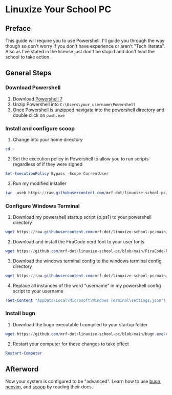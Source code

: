 # Linuxize Your School PC
## Preface
This guide will require you to use Powershell. I'll guide you through the way though so don't worry if you don't have experience or aren't "Tech literate". Also as I've stated in the license just don't be stupid and don't lead the school to take action.
## General Steps
### Download Powershell
1. Download [Powershell 7](https://github.com/PowerShell/PowerShell/releases/download/v7.1.4/PowerShell-7.1.4-win-x86.zip)
2. Unzip Powershell into `C:\Users\your_username\Powershell`
3. Once Powershell is unzipped navigate into the powershell directory and double click on `pwsh.exe`
### Install and configure scoop
1. Change into your home directory
```powershell
cd ~
```
2. Set the execution policy in Powershell to allow you to run scripts regardless of if they were signed
```powershell
Set-ExecutionPolicy Bypass -Scope CurrentUser
```
3. Run my modified installer
```powershell
iwr -useb https://raw.githubusercontent.com/mrf-dot/linuxize-school-pc/main/scoop-install.ps1 | iex
```
### Configure Windows Terminal
1. Download my powershell startup script (p.ps1) to your powershell directory
```powershell
wget https://raw.githubusercontent.com/mrf-dot/linuxize-school-pc/main/powershell-startup.ps1 -O Powershell\p.ps1
```
2. Download and install the FiraCode nerd font to your user fonts
```powershell
wget https://github.com/mrf-dot/linuxize-school-pc/blob/main/FiraCode-NF.ttf?raw=true -O AppData\Local\Microsoft\Windows\Fonts
```
3. Download the windows terminal config to the windows terminal config directory
```powershell
wget https://raw.githubusercontent.com/mrf-dot/linuxize-school-pc/main/powershell-config.json -O "AppData\Local\Microsoft\Windows Terminal\settings.json"
```
4. Replace all instances of the word "username" in my powershell config script to your username
```powershell
(Get-Content "AppData\Local\Microsoft\Windows Terminal\settings.json").replace('username', $env:username) | Set-Content "AppData\Local\Microsoft\Windows Terminal\settings.json"
```
### Install bugn
1. Download the bugn executable I compiled to your startup folder
```powershell
wget https://github.com/mrf-dot/linuxize-school-pc/blob/main/bugn.exe?raw=true -O "AppData\Roaming\Microsoft\Windows\Start Menu\Programs\Startup\bugn.exe"
```
2. Restart your computer for these changes to take effect
```powershell
Restart-Computer
```
## Afterword
Now your system is configured to be "advanced". Learn how to use [bugn](https://github.com/fuhsjr00/bug.n/wiki), [neovim](https://neovim.io/doc/user/), and [scoop](https://scoop.sh/) by reading their docs.
